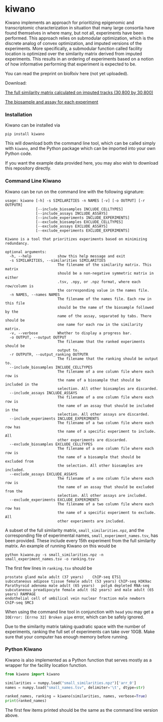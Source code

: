 # kiwano

Kiwano implements an approach for prioritizing epigenomic and transcriptomic characterization in situation that many large consortia have found themselves in where many, but not all, experiments have been performed. This approach relies on submodular optimization, which is the discrete analog of convex optimization, and imputed versions of the experiments. More specifically, a submodular function called facility location is optimized over the similarity matrix derived from imputed experiments. This results in an ordering of experiments based on a notion of how informative performing that experiment is expected to be.

You can read the preprint on bioRxiv here (not yet uploaded).

Download:

[The full similarity matrix calculated on imputed tracks (30,800 by 30,800)](https://noble.gs.washington.edu/~jmschr/2019_experiment_selection/exps/5_15_2019_Similarity/experiment_similarities.npz)

[The biosample and assay for each experiment](https://noble.gs.washington.edu/~jmschr/2019_experiment_selection/exps/5_15_2019_Similarity/experiment_names.tsv)

### Installation

Kiwano can be installed via

```
pip install kiwano
```

This will download both the command line tool, which can be called simply with `kiwano`, and the Python package which can be imported into your own Python code.

If you want the example data provided here, you may also wish to download this repository directly.

### Command Line Kiwano

Kiwano can be run on the command line with the following signature:

```
usage: kiwano [-h] -s SIMILARITIES -n NAMES [-v] [-o OUTPUT] [-r OUTPUTR]
              [--include_biosamples INCLUDE_CELLTYPES]
              [--include_assays INCLUDE_ASSAYS]
              [--include_experiments INCLUDE_EXPERIMENTS]
              [--exclude_biosamples EXCLUDE_CELLTYPES]
              [--exclude_assays EXCLUDE_ASSAYS]
              [--exclude_experiments EXCLUDE_EXPERIMENTS]

Kiwano is a tool that prioritizes experiments based on minimizing redundancy.

optional arguments:
  -h, --help            show this help message and exit
  -s SIMILARITIES, --similarities SIMILARITIES
                        The filename of the similarity matrix. This matrix
                        should be a non-negative symmetric matrix in either
                        .tsv, .npy, or .npz format, where each row/column is
                        the corresponding value in the names file.
  -n NAMES, --names NAMES
                        The filename of the names file. Each row in this file
                        should be the name of the biosample followed by the
                        name of the assay, separated by tabs. There should be
                        one name for each row in the similarity matrix.
  -v, --verbose         Whether to display a progress bar.
  -o OUTPUT, --output OUTPUT
                        The filename that the ranked experiments should be
                        output to.
  -r OUTPUTR, --output_ranking OUTPUTR
                        The filename that the ranking should be output to.
  --include_biosamples INCLUDE_CELLTYPES
                        The filename of a one column file where each row is
                        the name of a biosample that should be included in the
                        selection. All other biosamples are discarded.
  --include_assays INCLUDE_ASSAYS
                        The filename of a one column file where each row is
                        the name of an assay that should be included in the
                        selection. All other assays are discarded.
  --include_experiments INCLUDE_EXPERIMENTS
                        The filename of a two column file where each row has
                        the name of a specific experiment to include. All
                        other experiments are discarded.
  --exclude_biosamples EXCLUDE_CELLTYPES
                        The filename of a one column file where each row is
                        the name of a biosample that should be excluded from
                        the selection. All other biosamples are included.
  --exclude_assays EXCLUDE_ASSAYS
                        The filename of a one column file where each row is
                        the name of an assay that should be excluded from the
                        selection. All other assays are included.
  --exclude_experiments EXCLUDE_EXPERIMENTS
                        The filename of a two column file where each row has
                        the name of a specific experiment to exclude. All
                        other experiments are included.
```

A subset of the full similarity matrix, `small_similarities.npz`, and the corresponding file of experimental names, `small_experiment_names.tsv`, has been provided. These include every 15th experiment from the full similarity matrix. An example of running Kiwano on this would be

```
python kiwano.py -s small_similarities.npz -n small_experiment_names.tsv -o ranking.tsv
```

The first few lines in `ranking.tsv` should be

```
prostate gland male adult (37 years)	ChIP-seq ETS1
subcutaneous adipose tissue female adult (53 years)	ChIP-seq H3K9ac
Parathyroid adenoma male adult (65 years)	polyA depleted RNA-seq
subcutaneous preadipocyte female adult (62 years) and male adult (65 years)	RAMPAGE
endothelial cell of umbilical vein nuclear fraction male newborn	ChIP-seq SMC3
```

When using the command line tool in conjunction with `head` you may get a `IOError: [Errno 32] Broken pipe` error, which can be safely ignored.

Due to the similarity matrix taking quadratic space with the number of experiments, ranking the full set of experiments can take over 10GB. Make sure that your computer has enough memory before running. 

### Python Kiwano

Kiwano is also implemented as a Python function that serves mostly as a wrapper for the facility location function.

```python
from kiwano import kiwano

similarities = numpy.load("small_similarities.npz")['arr_0']
names = numpy.load("small_names.tsv", delimiter='\t', dtype=str)

ranked_names, ranking = kiwano(similarities, names, verbose=True)
print(ranked_names)
```

The first few items printed should be the same as the command line version above.
